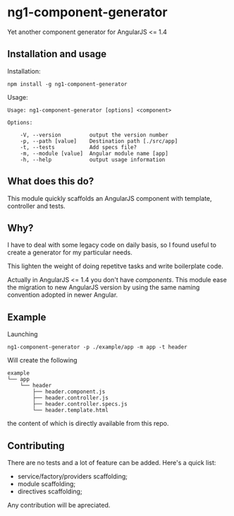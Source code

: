 # ng1-component-generator

Yet another component generator for AngularJS <= 1.4

## Installation and usage

Installation:

    npm install -g ng1-component-generator

Usage:

    Usage: ng1-component-generator [options] <component>

    Options:

        -V, --version         output the version number
        -p, --path [value]    Destination path [./src/app]
        -t, --tests           Add specs file?
        -m, --module [value]  Angular module name [app]
        -h, --help            output usage information

## What does this do?

This module quickly scaffolds an AngularJS component with template, controller 
and tests. 

## Why?

I have to deal with some legacy code on daily basis, so I found useful
to create a generator for my particular needs.

This lighten the weight of doing repetitve tasks and write boilerplate code.

Actually in AngularJS <= 1.4 you don't have _components_. This module ease the
migration to new AngularJS version by using the same naming convention adopted
in newer Angular. 

## Example

Launching

    ng1-component-generator -p ./example/app -m app -t header

Will create the following

    example
    └── app
        └── header
            ├── header.component.js
            ├── header.controller.js
            ├── header.controller.specs.js
            └── header.template.html

the content of which is directly available from this repo.

## Contributing

There are no tests and a lot of feature can be added. Here's a quick list:

 - service/factory/providers scaffolding;
 - module scaffolding;
 - directives scaffolding;

Any contribution will be apreciated.
